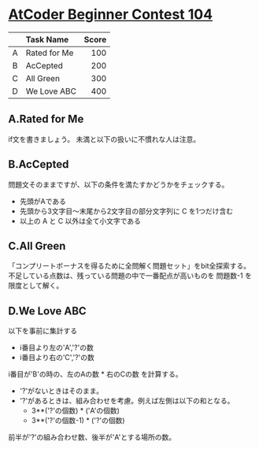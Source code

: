 # [AtCoder Beginner Contest 104](https://beta.atcoder.jp/contests/abc104/tasks)

|   | Task Name | Score |
|:---:|:---|---:|
| A | Rated for Me | 100 |
| B | AcCepted | 200 |
| C | All Green | 300 |
| D | We Love ABC | 400 |

## A.Rated for Me
if文を書きましょう。
未満と以下の扱いに不慣れな人は注意。

## B.AcCepted
問題文そのままですが、以下の条件を満たすかどうかをチェックする。
- 先頭がAである
- 先頭から3文字目〜末尾から2文字目の部分文字列に C を1つだけ含む
- 以上の A と C 以外は全て小文字である

## C.All Green
「コンプリートボーナスを得るために全問解く問題セット」をbit全探索する。
不足している点数は、残っている問題の中で一番配点が高いものを 問題数-1 を限度として解く。

## D.We Love ABC
以下を事前に集計する
- i番目より左の'A','?'の数
- i番目より右の'C','?'の数

i番目が'B'の時の、左のAの数 * 右のCの数 を計算する。
- '?'がないときはそのまま。
- '?'があるときは、組み合わせを考慮。例えば左側は以下の和となる。
  - 3**('?'の個数) * ('A'の個数) 
  - 3**('?'の個数-1) * ('?'の個数)

前半が'?'の組み合わせ数、後半が'A'とする場所の数。